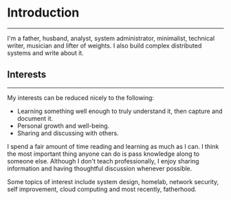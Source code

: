 # Introduction

---------------------------
I'm a father, husband, analyst, system administrator, minimalist, technical writer, musician and lifter of weights. I also build complex distributed systems and write about it.

## Interests

---------------------------
My interests can be reduced nicely to the following:

* Learning something well enough to truly understand it, then capture and document it.
* Personal growth and well-being.
* Sharing and discussing with others.

I spend a fair amount of time reading and learning as much as I can. I think the most important thing anyone can do is pass knowledge along to someone else. Although I don't teach professionally, I enjoy sharing information and having thoughtful discussion whenever possible.

Some topics of interest include system design, homelab, network security, self improvement, cloud computing and most recently, fatherhood.
